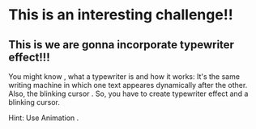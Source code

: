 # This is an interesting challenge!!
  ## This is we are gonna incorporate typewriter effect!!!

You might know , what a typewriter is and how it works: It's the same writing machine in which one text appeares dynamically after the other. 
Also, the blinking cursor .
So, you have to create typewriter effect and a blinking cursor.

Hint: Use Animation .
